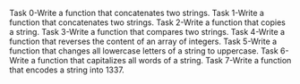 Task 0-Write a function that concatenates two strings.
Task 1-Write a function that concatenates two strings.
Task 2-Write a function that copies a string.
Task 3-Write a function that compares two strings.
Task 4-Write a function that reverses the content of an array of integers.
Task 5-Write a function that changes all lowercase letters of a string to uppercase.
Task 6-Write a function that capitalizes all words of a string.
Task 7-Write a function that encodes a string into 1337.
